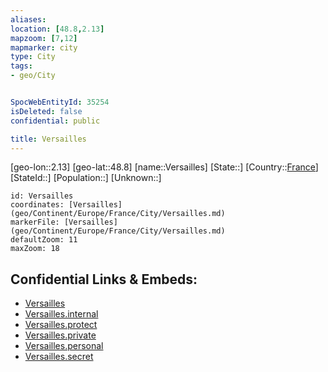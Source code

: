 ```yaml
---
aliases: 
location: [48.8,2.13]
mapzoom: [7,12] 
mapmarker: city 
type: City
tags:
- geo/City


SpocWebEntityId: 35254
isDeleted: false
confidential: public

title: Versailles
---
```

[geo-lon::2.13]
[geo-lat::48.8]
[name::Versailles]
[State::]
[Country::[France](geo/Continent/Europe/France.md)]
[StateId::]
[Population::]
[Unknown::]


```leaflet
id: Versailles
coordinates: [Versailles](geo/Continent/Europe/France/City/Versailles.md)
markerFile: [Versailles](geo/Continent/Europe/France/City/Versailles.md)
defaultZoom: 11 
maxZoom: 18
```


## Confidential Links & Embeds: 
- [Versailles](../../../../../../_public/geo/Continent/Europe/France/City/Versailles.md) 
- [Versailles.internal](../../../../../../_internal/geo/Continent/Europe/France/City/Versailles.internal.md) 
- [Versailles.protect](../../../../../../_protect/geo/Continent/Europe/France/City/Versailles.protect.md) 
- [Versailles.private](../../../../../../_private/geo/Continent/Europe/France/City/Versailles.private.md) 
- [Versailles.personal](../../../../../../_personal/geo/Continent/Europe/France/City/Versailles.personal.md) 
- [Versailles.secret](../../../../../../_secret/geo/Continent/Europe/France/City/Versailles.secret.md) 
